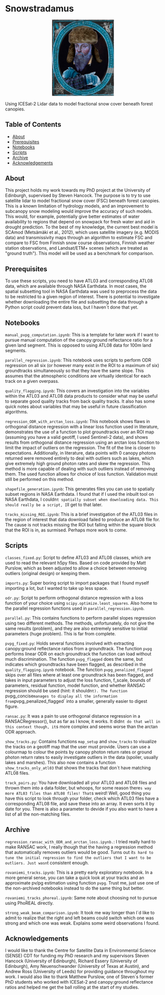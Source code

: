 # Snowstradamus

<p align="center">
  <img src="images/snowstradamus.png" alt="Project Logo" width="200"/>
</p>

Using ICESat-2 Lidar data to model fractional snow cover beneath forest canopies.

## Table of Contents

- [About](#about)
- [Prerequisites](#prerequisites)
- [Notebooks](#notebooks)
- [Scripts](#scripts)
- [Archive](#archive)
- [Acknowledgements](#acknowledgements)

## About

This project holds my work towards my PhD project at the University of Edinburgh, supervised by Steven Hancock. The purpose is to try to use satellite lidar to model fractional snow cover (FSC) beneath forest canopies. This is a known limitation of hydrology models, and an improvement to subcanopy snow modeling would improve the accuracy of such models. This would, for example, potentially give better estimates of water availability to regions that depend on snowpack for fresh water and aid in drought prediction. To the best of my knowledge, the current best model is SCAmod (Metsämäki et al., 2012), which uses satellite imagery (e.g. MODIS data) and transmissivity maps through an algorithm to estimate FSC and compare to FSC from Finnish snow course observations, Finnish weather station observations, and Landsat/ETM+ scenes (which are treated as "ground truth"). This model will be used as a benchmark for comparison.

## Prerequisites

To use these scripts, you need to have ATL03 and corresponding ATL08 data, which are available through NASA Earthdata. In most cases, the spatial subsetting tool in NASA Earthdata was used to preprocess the data to be restricted to a given region of interest. There is potential to investigate whether downloading the entire file and subsetting the data through a Python script could prevent data loss, but I haven`t done that yet.

## Notebooks

`manual_pvpg_computation.ipynb`: This is a template for later work if I want to pursue manual computation of the canopy:ground reflectance ratio for a given land segment. This is opposed to using ATL08 data for 100m land segments.

`parallel_regression.ipynb`: This notebook uses scripts to perform ODR regression on all six (or however many exist in the ROI to a maximum of six) groundtracks simultaneously so that they have the same slope. This assumes that the atmospheric conditions are virtually identical for each track on a given overpass.

`quality_flagging.ipynb`: This covers an investigation into the variables within the ATL03 and ATL08 data products to consider what may be useful to separate good quality tracks from back quality tracks. It also has some quick notes about variables that may be useful in future classification algorithms.

`regression_ODR_with_arctan_loss.ipynb`: This notebook shows flaws in orthogonal distance regression with a linear loss function used in literature, demonstrates the use of a function to plot groundtracks over an ROI map (assuming you have a valid geotiff, I used Sentinel-2 data), and shows results from orthogonal distance regression using an arctan loss function to limit the impact of outliers on the regression. The fit of the line is closer to expectations. Additionally, in literature, data points with 0 canopy photons returned were removed entirely to deal with outliers such as lakes, which give extremely high ground photon rates and skew the regression. This method is more capable of dealing with such outliers instead of removing them. The used function allows for choice of loss function. Validation must still be performed on this method.

`shapefile_generation.ipynb`: This generates files you can use to spatially subset regions in NASA Earthdata. I found that if I used the inbuilt tool on NASA Earthdata, I couldn`t spatially subset when downloading data. This should really be a script, I`ll get to that later.

`tracks_missing_ROI.ipynb`: This is a brief investigation of the ATL03 files in the region of interest that data download failed to produce an ATL08 file for. The cause is not tracks missing the ROI but falling within the square block that the ROI is in, as surmised. Perhaps more work to come.

## Scripts

`classes_fixed.py`: Script to define ATL03 and ATL08 classes, which are used to read the relevant h5py files. Based on code provided by Matt Purslow, which as been adjusted to allow a choice between removing outliers (original design) or keeping them.

`imports.py`: Super boring script to import packages that I found myself importing a lot, but I wanted to take up less space.

`odr.py`: Script to perform orthogonal distance regression with a loss function of your choice using `scipy.optimize.least_squares`. Also home to the parallel regression functions used in `parallel_regression.ipynb`.

`parallel.py`: This contains functions to perform parallel slopes regression using two different methods. The methods, unfortunately, do not give the same results (problem), and they are also extremely sensitive to initial parameters (huge problem). This is far from complete.

`pvpg_fixed.py`: Holds several functions involved with extracting canopy:ground reflectance ratios from a groundtrack.
The function `pvpg` performs linear ODR on each groundtrack the function can load without much discrimination.
The function `pvpg_flagged` does the same, but indicates which groundtracks have been flagged, as described in the `quality_flagging.ipynb` notebook.
The function `pvpg_penalized_flagged` skips over all files where at least one groundtrack has been flagged, and takes in input parameters to adjust the loss function, f_scale, bounds of parameters, residual function, model function, and whether RANSAC regression should be used (hint: it shouldn`t).
The function `pvpg_concise` manages to display all the information from `pvpg_penalized_flagged` into a smaller, generally easier to digest figure.

`ransac.py`: It was a pain to use orthogonal distance regression in a RANSACRegressor(), but as far as I know, it works. It didn`t do that well in this context though, it`s more complex and seems worse than the arctan ODR approach.

`show_tracks.py`: Contains functions `map_setup` and `show_tracks` to visualize the tracks on a geotiff map that the user must provide. Users can use a colourmap to colour the points by canopy photon return rates or ground photon return rates to easily investigate outliers in the data (spoiler, usually lakes and marshes). This also now contains a function `show_tracks_only_atl03` that shows the tracks that don`t have matching ATL08 files.

`track_pairs.py`: You have downloaded all your ATL03 and ATL08 files and thrown them into a data folder, but whoops, for some reason there`s way more ATL03 files than ATL08 files! That`s weird! Well, good thing you have this script to look through your folder, check which ATL03 files have a corresponding ATL08 file, and save these into an array. It even sorts it by date for you. There is also a parameter to devide if you also want to have a list of all the non-matching files.

## Archive

`regression_ransac_with_ODR_and_arctan_loss.ipynb.`: I tried really hard to make RANSAC work, I really though that the having a regression method that automatically removes outliers would be good. Turns out it`s hard to tune the initial regression to find the outliers that I want to be outliers. Just wasn`t consistent enough.

`rovaniemi_tracks.ipynb`: This is a pretty early exploratory notebook. In a more general sense, you can take a quick look at your tracks and an approximate pv/pg estimation using function `pvpg`. Trust me, just use one of the non-archived notebooks instead to do the same thing but better.

`rovaniemi_tracks_phoreal.ipynb`: Same note about choosing not to pursue using PhoREAL directly.

`strong_weak_beam_comparison.ipynb`: It took me way longer than I`d like to admit to realize that the right and left beams could switch which one was strong and which one was weak. Explains some weird observations I found.

## Acknowledgements

I would like to thank the Centre for Satellite Data in Environmental Science (SENSE) CDT for funding my PhD research and my supervisors Steven Hancock (University of Edinburgh), Richard Essery (University of Edinburgh), Amy Neuenschwander (University of Texas at Austin), and Andrew Ross (University of Leeds) for providing guidance throughout my work. I would also like to thank Matthew Purslow, one of Steven`s former PhD students who worked with ICESat-2 and canopy:ground reflectance ratios and helped me get the ball rolling at the start of my studies.
